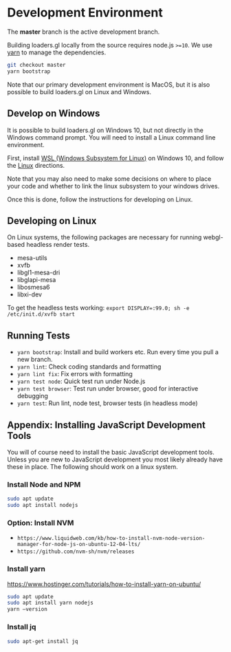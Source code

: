 # Development Environment

The **master** branch is the active development branch.

Building loaders.gl locally from the source requires node.js `>=10`.
We use [yarn](https://yarnpkg.com/en/docs/install) to manage the dependencies.

```bash
git checkout master
yarn bootstrap
```

Note that our primary development environment is MacOS, but it is also possible to build loaders.gl on Linux and Windows.

## Develop on Windows

It is possible to build loaders.gl on Windows 10, but not directly in the Windows command prompt. You will need to install a Linux command line environment.

First, install [WSL (Windows Subsystem for Linux)](https://docs.microsoft.com/en-us/windows/wsl/install-win10) on Windows 10, and follow the [Linux](#develop-on-linux) directions.

Note that you may also need to make some decisions on where to place your code and whether to link the linux subsystem to your windows drives.

Once this is done, follow the instructions for developing on Linux.

## Developing on Linux

On Linux systems, the following packages are necessary for running webgl-based headless render tests.

- mesa-utils
- xvfb
- libgl1-mesa-dri
- libglapi-mesa
- libosmesa6
- libxi-dev

To get the headless tests working: `export DISPLAY=:99.0; sh -e /etc/init.d/xvfb start`

## Running Tests

- `yarn bootstrap`: Install and build workers etc. Run every time you pull a new branch.
- `yarn lint`: Check coding standards and formatting
- `yarn lint fix`: Fix errors with formatting
- `yarn test node`: Quick test run under Node.js
- `yarn test browser`: Test run under browser, good for interactive debugging
- `yarn test`: Run lint, node test, browser tests (in headless mode)

## Appendix: Installing JavaScript Development Tools

You will of course need to install the basic JavaScript development tools. Unless you are new to JavaScript development you most likely already have these in place. The following should work on a linux system.

### Install Node and NPM

```bash
sudo apt update
sudo apt install nodejs
```

### Option: Install NVM

- `https://www.liquidweb.com/kb/how-to-install-nvm-node-version-manager-for-node-js-on-ubuntu-12-04-lts/`
- `https://github.com/nvm-sh/nvm/releases`

### Install yarn

https://www.hostinger.com/tutorials/how-to-install-yarn-on-ubuntu/

```bash
sudo apt update
sudo apt install yarn nodejs
yarn –version
```

### Install jq

```bash
sudo apt-get install jq
```
